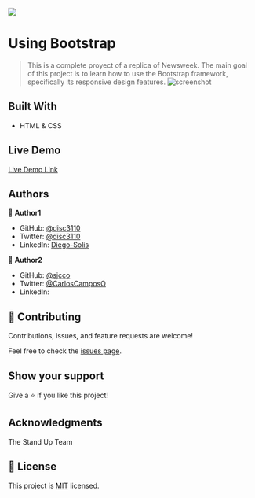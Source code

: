 ![](https://img.shields.io/badge/Microverse-blueviolet)

# Using Bootstrap

> This is a complete proyect of a replica of Newsweek. The main goal of this project is to learn how to use the Bootstrap framework, specifically its responsive design features.
![screenshot]()


## Built With

- HTML & CSS


## Live Demo

[Live Demo Link](https://sjcco.github.io/Newsweek-replica/.)


## Authors

👤 **Author1**

- GitHub: [@disc3110](https://github.com/disc3110)
- Twitter: [@disc3110](https://twitter.com/disc3110)
- LinkedIn: [Diego-Solis](https://linkedin.com/diego-solis-277651184)

👤 **Author2**

- GitHub: [@sjcco](https://github.com/sjcco)
- Twitter: [@CarlosCamposO](https://twitter.com/CarlosCamposO)
- LinkedIn: 

## 🤝 Contributing

Contributions, issues, and feature requests are welcome!

Feel free to check the [issues page](issues/).

## Show your support

Give a ⭐️ if you like this project!

## Acknowledgments

The Stand Up Team

## 📝 License

This project is [MIT](./LICENSE) licensed.
